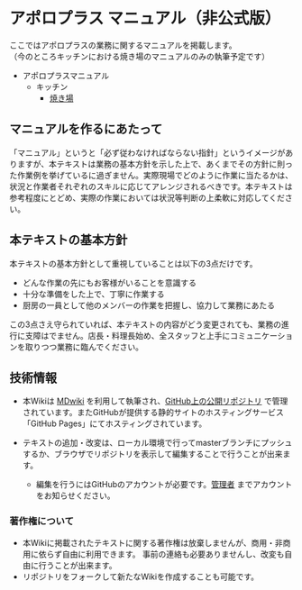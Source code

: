 # アポロプラス マニュアル（非公式版）

ここではアポロプラスの業務に関するマニュアルを掲載します。  
（今のところキッチンにおける焼き場のマニュアルのみの執筆予定です）

- アポロプラスマニュアル
	- キッチン
		- [焼き場](kitchen/grill/index.md)


## マニュアルを作るにあたって

「マニュアル」というと「必ず従わなければならない指針」というイメージがありますが、本テキストは業務の基本方針を示した上で、あくまでその方針に則った作業例を挙げているに過ぎません。実際現場でどのように作業に当たるかは、状況と作業者それぞれのスキルに応じてアレンジされるべきです。本テキストは参考程度にとどめ、実際の作業においては状況等判断の上柔軟に対応してください。

## 本テキストの基本方針

本テキストの基本方針として重視していることは以下の3点だけです。

- どんな作業の先にもお客様がいることを意識する
- 十分な準備をした上で、丁寧に作業する
- 厨房の一員として他のメンバーの作業を把握し、協力して業務にあたる

この3点さえ守られていれば、本テキストの内容がどう変更されても、業務の進行に支障はでません。店長・料理長始め、全スタッフと上手にコミュニケーションを取りつつ業務に臨んでください。

## 技術情報

- 本Wikiは [MDwiki][50889ba5] を利用して執筆され、[GitHub上の公開リポジトリ][9507a756] で管理されています。またGitHubが提供する静的サイトのホスティングサービス「GitHub Pages」にてホスティングされています。
- テキストの追加・改変は、ローカル環境で行ってmasterブランチにプッシュするか、ブラウザでリポジトリを表示して編集することで行うことが出来ます。
	- 編集を行うにはGitHubのアカウントが必要です。[管理者](https://github.com/nobodyplace) までアカウントをお知らせください。

  [50889ba5]: http://dynalon.github.io/mdwiki/ "MDwiki"
  [9507a756]: https://github.com/nobodyplace/ApolloPlus_Manual "GitHub上の公開リポジトリ"


### 著作権について

- 本Wikiに掲載されたテキストに関する著作権は放棄しませんが、商用・非商用に依らず自由に利用できます。 事前の連絡も必要ありませんし、改変も自由に行うことが出来ます。
- リポジトリをフォークして新たなWikiを作成することも可能です。

